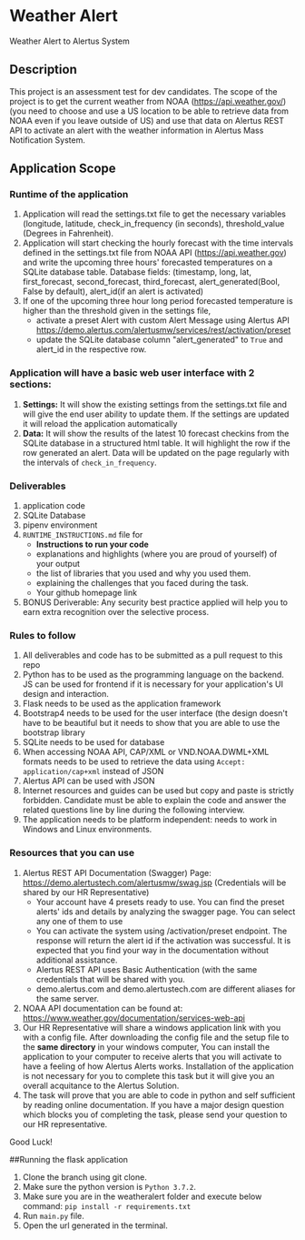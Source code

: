 # Weather Alert
Weather Alert to Alertus System

## Description
This project is an assessment test for dev candidates. The scope of the project is to get the current weather from NOAA (https://api.weather.gov/) (you need to choose and use a US location to be able to retrieve data from NOAA even if you leave outside of US) and use that data on Alertus REST API to activate an alert with the weather information in Alertus Mass Notification System.

## Application Scope
### Runtime of the application
1. Application will read the settings.txt file to get the necessary variables (longitude, latitude, check_in_frequency (in seconds), threshold_value (Degrees in Fahrenheit).
2. Application will start checking the hourly forecast with the time intervals defined in the settings.txt file from NOAA API (https://api.weather.gov) and write the upcoming three hours' forecasted temperatures on a SQLite database table. Database fields: (timestamp, long, lat, first_forecast, second_forecast, third_forecast, alert_generated(Bool, False by default), alert_id(if an alert is activated)
3. If one of the upcoming three hour long period forecasted temperature is higher than the threshold given in the settings file, 
    * activate a preset Alert with custom Alert Message using Alertus API https://demo.alertus.com/alertusmw/services/rest/activation/preset
    * update the SQLite database column "alert_generated" to `True` and alert_id in the respective row.

### Application will have a basic web user interface with 2 sections:
1. **Settings:** It will show the existing settings from the settings.txt file and will give the end user ability to update them. If the settings are updated it will reload the application automatically
2. **Data:** It will show the results of the latest 10 forecast checkins from the SQLite database in a structured html table. It will highlight the row if the row generated an alert. Data will be updated on the page regularly with the intervals of `check_in_frequency`.

### Deliverables
1. application code
2. SQLite Database
3. pipenv environment
4. `RUNTIME_INSTRUCTIONS.md` file for
    - __Instructions to run your code__
    - explanations and highlights (where you are proud of yourself) of your output
    - the list of libraries that you used and why you used them.
    - explaining the challenges that you faced during the task.
    - Your github homepage link
5. BONUS Deriverable: Any security best practice applied will help you to earn extra recognition over the selective process.

### Rules to follow
1. All deliverables and code has to be submitted as a pull request to this repo
2. Python has to be used as the programming language on the backend. JS can be used for frontend if it is necessary for your application's UI design and interaction.
3. Flask needs to be used as the application framework
4. Bootstrap4 needs to be used for the user interface (the design doesn't have to be beautiful but it needs to show that you are able to use the bootstrap library
5. SQLite needs to be used for database
6. When accessing NOAA API, CAP/XML or VND.NOAA.DWML+XML formats needs to be used to retrieve the data using `Accept: application/cap+xml` instead of JSON
7. Alertus API can be used with JSON
8. Internet resources and guides can be used but copy and paste is strictly forbidden. Candidate must be able to explain the code and answer the related questions line by line during the following interview.
9. The application needs to be platform independent: needs to work in Windows and Linux environments.

### Resources that you can use
1. Alertus REST API Documentation (Swagger) Page: https://demo.alertustech.com/alertusmw/swag.jsp (Credentials will be shared by our HR Representative)
    * Your account have 4 presets ready to use. You can find the preset alerts' ids and details by analyzing the swagger page. You can select any one of them to use
    * You can activate the system using /activation/preset endpoint. The response will return the alert id if the activation was successful. It is expected that you find your way in the documentation without additional assistance.
    * Alertus REST API uses Basic Authentication (with the same credentials that will be shared with you.
    * demo.alertus.com and demo.alertustech.com are different aliases for the same server.
2. NOAA API documentation can be found at: https://www.weather.gov/documentation/services-web-api
3. Our HR Representative will share a windows application link with you with a config file. After downloading the config file and the setup file to the __same directory__ in your windows computer, You can install the application to your computer to receive alerts that you will activate to have a feeling of how Alertus Alerts works. Installation of the application is not necessary for you to complete this task but it will give you an overall acquitance to the Alertus Solution.
4. The task will prove that you are able to code in python and self sufficient by reading online documentation. If you have a major design question which blocks you of completing the task, please send your question to our HR representative.

Good Luck!

##Running the flask application
1. Clone the branch using git clone.
2. Make sure the python version is `Python 3.7.2`.
2. Make sure you are in the weatheralert folder and execute below command:
`pip install -r requirements.txt`
3. Run `main.py` file.
4. Open the url generated in the terminal.


